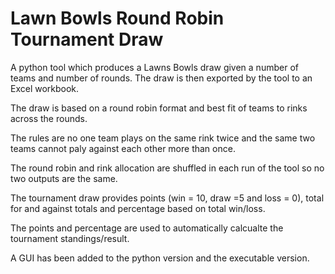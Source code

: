 # Lawn Bowls Round Robin Tournament Draw

A python tool which produces a Lawns Bowls draw given a number of teams and number of rounds. The draw is then exported by the tool to an Excel workbook. 

The draw is based on a round robin format and best fit of teams to rinks across the rounds. 

The rules are no one team plays on the same rink twice and the same two teams cannot paly against each other more than once.

The round robin and rink allocation are shuffled in each run of the tool so no two outputs are the same.

The tournament draw provides points (win = 10, draw =5 and loss = 0), total for and against totals and percentage based on total win/loss.

The points and percentage are used to automatically calcualte the tournament standings/result.

A GUI has been added to the python version and the executable version.
